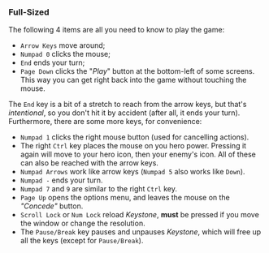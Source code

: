 ### Full-Sized ###

The following 4 items are all you need to know to play the game:

* `Arrow Keys` move around;
* `Numpad 0` clicks the mouse;
* `End` ends your turn;
* `Page Down` clicks the "*Play*" button at the bottom-left of some
  screens. This way you can get right back into the game without
  touching the mouse.

The `End` key is a bit of a stretch to reach from the arrow keys, but
that's *intentional*, so you don't hit it by accident (after all, it
ends your turn).  
Furthermore, there are some more keys, for convenience:

* `Numpad 1` clicks the right mouse button (used for cancelling actions).
* The right `Ctrl` key places the mouse on you hero power. Pressing it again will move to your hero icon, then your enemy's icon. All of these can also be reached with the arrow keys.
* `Numpad Arrows` work like arrow keys (`Numpad 5` also works like
`Down`).
* `Numpad -` ends your turn.
* `Numpad 7` and `9` are similar to the right `Ctrl` key.
* `Page Up` opens the options menu, and leaves the mouse on the *"Concede"* button.
* `Scroll Lock` or `Num Lock` reload *Keystone*, **must** be pressed if you move the
window or change the resolution.
* The `Pause/Break` key pauses and unpauses *Keystone*, which will free up all
the keys (except for `Pause/Break`).

